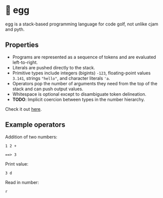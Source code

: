 🥚 egg
===

egg is a stack-based programming language for code golf, not unlike cjam and pyth.

Properties
----------

* Programs are represented as a sequence of tokens and are evaluated left-to-right.
* Literals are pushed directly to the stack.
* Primitive types include integers (bigints) `-123`, floating-point values `3.141`, strings `"hello"`, and character literals `'a`.
* Operators pop the number of arguments they need from the top of the stack and can push output values.
* Whitespace is optional except to disambiguate token delineation.
* __TODO__: Implicit coercion between types in the number hierarchy.

Check it out [here](https://forestbelton.github.io/egg/www/).

Example operators
-----------------

Addition of two numbers:

    1 2 +

    ==> 3

Print value:

    3 d

Read in number:

    r

